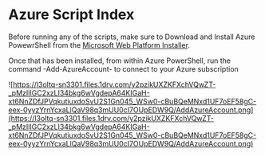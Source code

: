 # Azure Script Index

Before running any of the scripts, make sure to Download and Install Azure PowewrShell from the [Microsoft Web Platform Installer](http://go.microsoft.com/fwlink/p/?linkid=320376&clcid=0x409).

Once that has been installed, from within Azure PowerShell, run the command -Add-AzureAccount- to connect to your Azure subscription

![https://l3oltq-sn3301.files.1drv.com/y2pzikUXZKFXchVQwZT-_pMzIlIGC2xzLI34bkg6wVgdepA64KIGaH-xt6NnZDfJPVqkutiuxdoSvU2S1Gn045_WSw0-cBuBQeMNxd1UF7oEF58gC-eex-0yyzYrnYcxaLlQaV98q3mUU0cI7OUpEDW9Q/AddAzureAccount.png](https://l3oltq-sn3301.files.1drv.com/y2pzikUXZKFXchVQwZT-_pMzIlIGC2xzLI34bkg6wVgdepA64KIGaH-xt6NnZDfJPVqkutiuxdoSvU2S1Gn045_WSw0-cBuBQeMNxd1UF7oEF58gC-eex-0yyzYrnYcxaLlQaV98q3mUU0cI7OUpEDW9Q/AddAzureAccount.png)